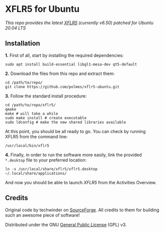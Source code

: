 # XFLR5 for Ubuntu

*This repo provides the latest [XFLR5](http://www.xflr5.com/xflr5.htm) (currently v6.50) patched for Ubuntu 20.04 LTS*

## Installation

**1.** First of all, start by installing the required dependencies:
```
sudo apt install build-essential libgl1-mesa-dev qt5-default
```

**2.** Download the files from this repo and extract them:
```
cd /path/to/repo/
git clone https://github.com/polmes/xflr5-ubuntu.git
```

**3.** Follow the standard install procedure:
```
cd /path/to/repo/xflr5/
qmake
make # will take a while
sudo make install # create executable
sudo ldconfig # make the new shared libraries available
```

At this point, you should be all ready to go. You can check by running XFLR5 from the command line:
```
/usr/local/bin/xflr5
```

**4.** Finally, in order to run the software more easily, link the provided `*.desktop` file to your preferred location:
```
ln -s /usr/local/share/xflr5/xflr5.desktop ~/.local/share/applications/
```
And now you should be able to launch *XFLR5* from the Activities Overview.

## Credits

Original code by techwinder on [SourceForge](https://sourceforge.net/projects/xflr5/). All credits to them for building such an awesome piece of software!

Distributed under the GNU [General Public License](https://www.gnu.org/licenses/gpl.html) (GPL) v3.
